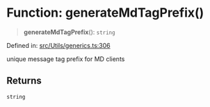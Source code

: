 # Function: generateMdTagPrefix()

> **generateMdTagPrefix**(): `string`

Defined in: [src/Utils/generics.ts:306](https://github.com/Fokusdotid/bail/blob/fcd0cec6f26de1fb545eb2e03fa5c63fbad99d3d/src/Utils/generics.ts#L306)

unique message tag prefix for MD clients

## Returns

`string`
